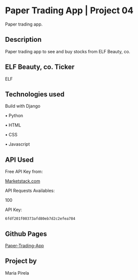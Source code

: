 # Paper Trading App | Project 04

Paper trading app.

## Description

Paper trading app to see and buy stocks from ELF Beauty, co.

## ELF Beauty, co. Ticker

ELF

## Technologies used

Build with Django

• Python

• HTML

• CSS

• Javascript

## API Used

Free API Key from:

[Marketstack.com](https://marketstack.com/)

API Requests Availables:

100

API Key:

```
6fdf201f00373afd80eb7d2c2efea784
```

## Github Pages

[Paper-Trading-App](https://spica260.github.io/Paper-Trading-App/)


## Project by

Maria Pirela